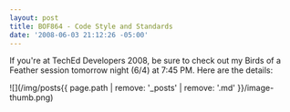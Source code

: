 ```yaml
---
layout: post
title: BOF864 - Code Style and Standards
date: '2008-06-03 21:12:26 -05:00'
---
```


If you're at TechEd Developers 2008, be sure to check out my Birds of a Feather session tomorrow night (6/4) at 7:45 PM. Here are the details:

![](/img/posts{{ page.path | remove: '_posts' | remove: '.md' }}/image-thumb.png)
